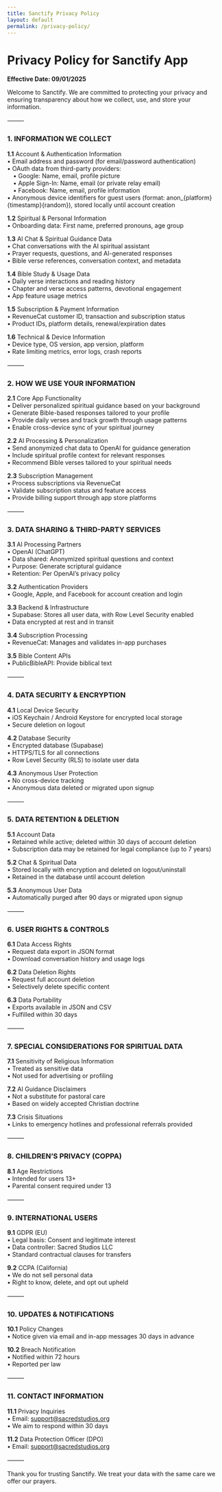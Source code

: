 ```yaml
---
title: Sanctify Privacy Policy
layout: default
permalink: /privacy-policy/
---
```


# Privacy Policy for Sanctify App

**Effective Date: 09/01/2025**

Welcome to Sanctify. We are committed to protecting your privacy and ensuring transparency about how we collect, use, and store your information.

⸻

### **1. INFORMATION WE COLLECT**

**1.1** Account & Authentication Information  
• Email address and password (for email/password authentication)  
• OAuth data from third-party providers:  
 • Google: Name, email, profile picture  
 • Apple Sign-In: Name, email (or private relay email)  
 • Facebook: Name, email, profile information  
• Anonymous device identifiers for guest users (format: anon_{platform}{timestamp}{random}), stored locally until account creation  

**1.2** Spiritual & Personal Information  
• Onboarding data: First name, preferred pronouns, age group  

**1.3** AI Chat & Spiritual Guidance Data  
• Chat conversations with the AI spiritual assistant  
• Prayer requests, questions, and AI-generated responses  
• Bible verse references, conversation context, and metadata  

**1.4** Bible Study & Usage Data  
• Daily verse interactions and reading history  
• Chapter and verse access patterns, devotional engagement  
• App feature usage metrics  

**1.5** Subscription & Payment Information  
• RevenueCat customer ID, transaction and subscription status  
• Product IDs, platform details, renewal/expiration dates  

**1.6** Technical & Device Information  
• Device type, OS version, app version, platform  
• Rate limiting metrics, error logs, crash reports  

⸻

### **2. HOW WE USE YOUR INFORMATION**

**2.1** Core App Functionality  
• Deliver personalized spiritual guidance based on your background  
• Generate Bible-based responses tailored to your profile  
• Provide daily verses and track growth through usage patterns  
• Enable cross-device sync of your spiritual journey  

**2.2** AI Processing & Personalization  
• Send anonymized chat data to OpenAI for guidance generation  
• Include spiritual profile context for relevant responses  
• Recommend Bible verses tailored to your spiritual needs  

**2.3** Subscription Management  
• Process subscriptions via RevenueCat  
• Validate subscription status and feature access  
• Provide billing support through app store platforms  

⸻

### **3. DATA SHARING & THIRD-PARTY SERVICES**

**3.1** AI Processing Partners  
• OpenAI (ChatGPT)  
• Data shared: Anonymized spiritual questions and context  
• Purpose: Generate scriptural guidance  
• Retention: Per OpenAI’s privacy policy  

**3.2** Authentication Providers  
• Google, Apple, and Facebook for account creation and login  

**3.3** Backend & Infrastructure  
• Supabase: Stores all user data, with Row Level Security enabled  
• Data encrypted at rest and in transit  

**3.4** Subscription Processing  
• RevenueCat: Manages and validates in-app purchases  

**3.5** Bible Content APIs  
• PublicBibleAPI: Provide biblical text  

⸻

### **4. DATA SECURITY & ENCRYPTION**

**4.1** Local Device Security  
• iOS Keychain / Android Keystore for encrypted local storage  
• Secure deletion on logout  

**4.2** Database Security  
• Encrypted database (Supabase)  
• HTTPS/TLS for all connections  
• Row Level Security (RLS) to isolate user data  

**4.3** Anonymous User Protection  
• No cross-device tracking  
• Anonymous data deleted or migrated upon signup  

⸻

### **5. DATA RETENTION & DELETION**

**5.1** Account Data  
• Retained while active; deleted within 30 days of account deletion  
• Subscription data may be retained for legal compliance (up to 7 years)  

**5.2** Chat & Spiritual Data  
• Stored locally with encryption and deleted on logout/uninstall  
• Retained in the database until account deletion  

**5.3** Anonymous User Data  
• Automatically purged after 90 days or migrated upon signup  

⸻

### **6. USER RIGHTS & CONTROLS**

**6.1** Data Access Rights  
• Request data export in JSON format  
• Download conversation history and usage logs  

**6.2** Data Deletion Rights  
• Request full account deletion  
• Selectively delete specific content  

**6.3** Data Portability  
• Exports available in JSON and CSV  
• Fulfilled within 30 days  

⸻

### **7. SPECIAL CONSIDERATIONS FOR SPIRITUAL DATA**

**7.1** Sensitivity of Religious Information  
• Treated as sensitive data  
• Not used for advertising or profiling  

**7.2** AI Guidance Disclaimers  
• Not a substitute for pastoral care  
• Based on widely accepted Christian doctrine  

**7.3** Crisis Situations  
• Links to emergency hotlines and professional referrals provided  

⸻

### **8. CHILDREN’S PRIVACY (COPPA)**

**8.1** Age Restrictions  
• Intended for users 13+  
• Parental consent required under 13  

⸻

### **9. INTERNATIONAL USERS**

**9.1** GDPR (EU)  
• Legal basis: Consent and legitimate interest  
• Data controller: Sacred Studios LLC  
• Standard contractual clauses for transfers  

**9.2** CCPA (California)  
• We do not sell personal data  
• Right to know, delete, and opt out upheld  

⸻

### **10. UPDATES & NOTIFICATIONS**

**10.1** Policy Changes  
• Notice given via email and in-app messages 30 days in advance  

**10.2** Breach Notification  
• Notified within 72 hours  
• Reported per law  

⸻

### **11. CONTACT INFORMATION**

**11.1** Privacy Inquiries  
• Email: support@sacredstudios.org  
• We aim to respond within 30 days  

**11.2** Data Protection Officer (DPO)  
• Email: support@sacredstudios.org  

⸻

Thank you for trusting Sanctify. We treat your data with the same care we offer our prayers.
